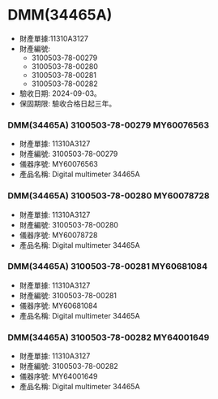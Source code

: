 # DMM(34465A)
+ 財產單據:11310A3127
+ 財產編號:
  + 3100503-78-00279
  + 3100503-78-00280
  + 3100503-78-00281
  + 3100503-78-00282
+ 驗收日期: 2024-09-03。
+ 保固期限: 驗收合格日起三年。

### DMM(34465A) 3100503-78-00279 MY60076563
+ 財產單據: 11310A3127
+ 財產編號: 3100503-78-00279
+ 儀器序號: MY60076563
+ 產品名稱: Digital multimeter 34465A

### DMM(34465A) 3100503-78-00280 MY60078728
+ 財產單據: 11310A3127
+ 財產編號: 3100503-78-00280
+ 儀器序號: MY60078728
+ 產品名稱: Digital multimeter 34465A
  
### DMM(34465A) 3100503-78-00281 MY60681084
+ 財產單據: 11310A3127
+ 財產編號: 3100503-78-00281
+ 儀器序號: MY60681084
+ 產品名稱: Digital multimeter 34465A
  
### DMM(34465A) 3100503-78-00282 MY64001649
+ 財產單據: 11310A3127
+ 財產編號: 3100503-78-00282
+ 儀器序號: MY64001649
+ 產品名稱: Digital multimeter 34465A
